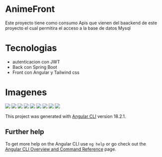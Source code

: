 # AnimeFront

Este proyecto tiene como consumo Apis que vienen del baackend de este proyecto el cual permitira el acceso a la base de datos Mysql

# Tecnologias

- autenticacion con JWT
- Back con Spring Boot
- Front con Angular y Tailwind css

# Imagenes

[![](Anime_inicio.png)]()
[![](Anime_genero.png)]()
[![](Anime_xgenero.png)]()
[![](registro.png)]()
[![](login.png)]()
[![](Entorno_admin.png)]()
[![](create-user.png)]()
[![](LIst-crud-user.png)]()
[![](perfil-user-normal.pn)]()



This project was generated with [Angular CLI](https://github.com/angular/angular-cli) version 18.2.1.

## Further help

To get more help on the Angular CLI use `ng help` or go check out the [Angular CLI Overview and Command Reference](https://angular.dev/tools/cli) page.
